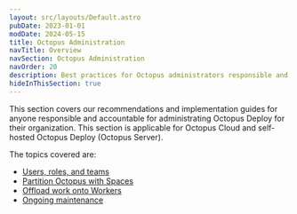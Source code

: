 ```yaml
---
layout: src/layouts/Default.astro
pubDate: 2023-01-01
modDate: 2024-05-15
title: Octopus Administration
navTitle: Overview
navSection: Octopus Administration
navOrder: 20
description: Best practices for Octopus administrators responsible and accountable for the Octopus Deploy instance you can adopt to set yourself up for success in using Octopus Deploy. 
hideInThisSection: true
---
```


This section covers our recommendations and implementation guides for anyone responsible and accountable for administrating Octopus Deploy for their organization.  This section is applicable for Octopus Cloud and self-hosted Octopus Deploy (Octopus Server).

The topics covered are:

- [Users, roles, and teams](/docs/best-practices/octopus-administration/users-roles-and-teams)
- [Partition Octopus with Spaces](/docs/best-practices/octopus-administration/partition-octopus-with-spaces)
- [Offload work onto Workers](/docs/best-practices/octopus-administration/worker-configuration)
- [Ongoing maintenance](/docs/best-practices/octopus-administration/ongoing-maintenance)